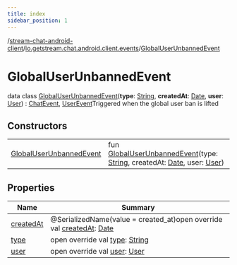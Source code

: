 ```yaml
---
title: index
sidebar_position: 1
---
```

/[stream-chat-android-client](../../index.md)/[io.getstream.chat.android.client.events](../index.md)/[GlobalUserUnbannedEvent](index.md)  
  
  
  
# GlobalUserUnbannedEvent  
data class [GlobalUserUnbannedEvent](index.md)(**type**: [String](https://kotlinlang.org/api/latest/jvm/stdlib/kotlin/-string/index.html), **createdAt**: [Date](https://developer.android.com/reference/kotlin/java/util/Date.html), **user**: [User](../../io.getstream.chat.android.client.models/User/index.md)) : [ChatEvent](../ChatEvent/index.md), [UserEvent](../UserEvent/index.md)Triggered when the global user ban is lifted  
  
## Constructors  
  
| | |
|---|---|
| <a name="io.getstream.chat.android.client.events/GlobalUserUnbannedEvent/GlobalUserUnbannedEvent/#kotlin.String#java.util.Date#io.getstream.chat.android.client.models.User/PointingToDeclaration/"></a>[GlobalUserUnbannedEvent](GlobalUserUnbannedEvent.md)| <a name="io.getstream.chat.android.client.events/GlobalUserUnbannedEvent/GlobalUserUnbannedEvent/#kotlin.String#java.util.Date#io.getstream.chat.android.client.models.User/PointingToDeclaration/"></a>fun [GlobalUserUnbannedEvent](GlobalUserUnbannedEvent.md)(type: [String](https://kotlinlang.org/api/latest/jvm/stdlib/kotlin/-string/index.html), createdAt: [Date](https://developer.android.com/reference/kotlin/java/util/Date.html), user: [User](../../io.getstream.chat.android.client.models/User/index.md))|
  
  
## Properties  
  
|  Name |  Summary | 
|---|---|
| <a name="io.getstream.chat.android.client.events/GlobalUserUnbannedEvent/createdAt/#/PointingToDeclaration/"></a>[createdAt](createdAt.md)| <a name="io.getstream.chat.android.client.events/GlobalUserUnbannedEvent/createdAt/#/PointingToDeclaration/"></a>@SerializedName(value = created_at)open override val [createdAt](createdAt.md): [Date](https://developer.android.com/reference/kotlin/java/util/Date.html)|
| <a name="io.getstream.chat.android.client.events/GlobalUserUnbannedEvent/type/#/PointingToDeclaration/"></a>[type](type.md)| <a name="io.getstream.chat.android.client.events/GlobalUserUnbannedEvent/type/#/PointingToDeclaration/"></a>open override val [type](type.md): [String](https://kotlinlang.org/api/latest/jvm/stdlib/kotlin/-string/index.html)|
| <a name="io.getstream.chat.android.client.events/GlobalUserUnbannedEvent/user/#/PointingToDeclaration/"></a>[user](user.md)| <a name="io.getstream.chat.android.client.events/GlobalUserUnbannedEvent/user/#/PointingToDeclaration/"></a>open override val [user](user.md): [User](../../io.getstream.chat.android.client.models/User/index.md)|

